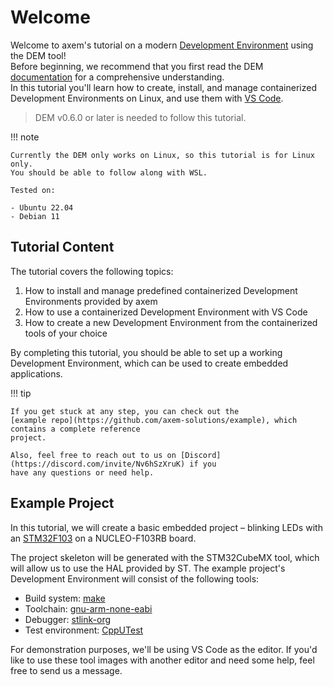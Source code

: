 # Welcome

Welcome to axem's tutorial on a modern 
[Development Environment](https://axemsolutions.io/dem_doc/development_environments/) using the DEM 
tool!  
Before beginning, we recommend that you first read the DEM 
[documentation](https://axemsolutions.io/dem_doc/) for a comprehensive understanding.  
In this tutorial you'll learn how to create, install, and manage containerized Development 
Environments on Linux, and use them with [VS Code](https://code.visualstudio.com/). 

> DEM v0.6.0 or later is needed to follow this tutorial.

!!! note

    Currently the DEM only works on Linux, so this tutorial is for Linux only. 
    You should be able to follow along with WSL.

    Tested on:

    - Ubuntu 22.04
    - Debian 11

## Tutorial Content

The tutorial covers the following topics:

1. How to install and manage predefined containerized Development Environments provided by axem
2. How to use a containerized Development Environment with VS Code
3. How to create a new Development Environment from the containerized tools of your choice

By completing this tutorial, you should be able to set up a working Development Environment, which
can be used to create embedded applications.

!!! tip

    If you get stuck at any step, you can check out the 
    [example repo](https://github.com/axem-solutions/example), which contains a complete reference 
    project.

    Also, feel free to reach out to us on [Discord](https://discord.com/invite/Nv6hSzXruK) if you 
    have any questions or need help.

## Example Project

In this tutorial, we will create a basic embedded project – blinking LEDs with an 
[STM32F103](https://www.st.com/en/microcontrollers-microprocessors/stm32f103.html) on a 
NUCLEO-F103RB board.  

The project skeleton will be generated with the STM32CubeMX tool, which will allow us to use the HAL 
provided by ST. The example project's Development Environment will consist of the following tools:

- Build system: [make](https://www.gnu.org/software/make/#documentation)
- Toolchain: [gnu-arm-none-eabi](https://gcc.gnu.org/onlinedocs/)
- Debugger: [stlink-org](https://github.com/stlink-org/stlink)
- Test environment: [CppUTest](http://cpputest.github.io/)

For demonstration purposes, we'll be using VS Code as the editor. If you'd like to use these tool 
images with another editor and need some help, feel free to send us a message.